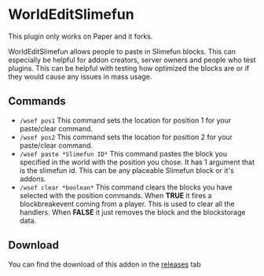 # WorldEditSlimefun

This plugin only works on Paper and it forks.

WorldEditSlimefun allows people to paste in Slimefun blocks.
This can especially be helpful for addon creators, server owners and people who test plugins.
This can be helpful with testing how optimized the blocks are or if they would cause any issues in mass usage.

## Commands
- `/wsef pos1` This command sets the location for position 1 for your paste/clear command.
- `/wsef pos2` This command sets the location for position 2 for your paste/clear command.
- `/wsef paste *Slimefun ID*` This command pastes the block you specified in the world with the position you chose. It has 1 argument that is the slimefun id. This can be any placeable Slimefun block or it's addons.
- `/wsef clear *boolean*` This command clears the blocks you have selected with the position commands. When **TRUE** it fires a blockbreakevent coming from a player. This is used to clear all the handlers. When **FALSE** it just removes the block and the blockstorage data.

## Download
You can find the download of this addon in the [releases](https://github.com/Slimefun-Addon-Community/WorldEditSlimefun/releases/tag/5) tab

